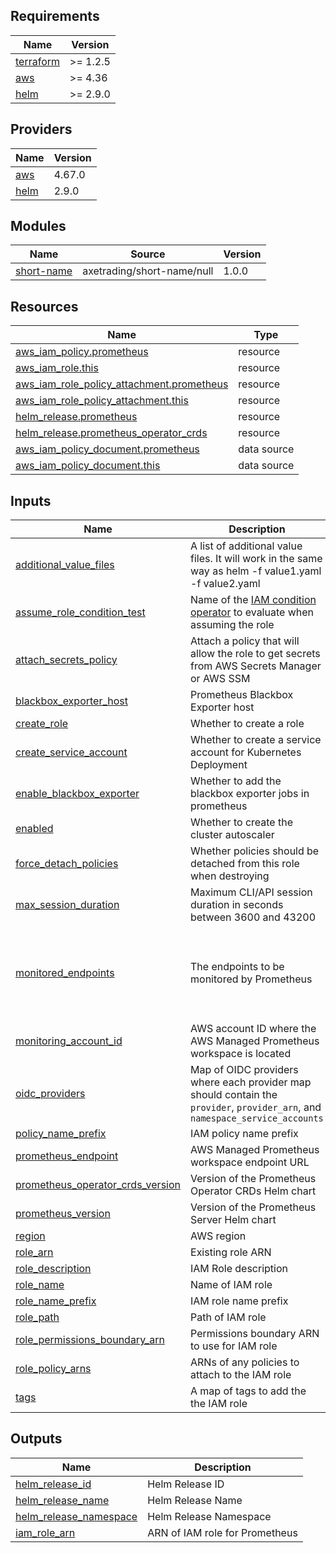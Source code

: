 <!-- BEGIN_TF_DOCS -->
## Requirements

| Name | Version |
|------|---------|
| <a name="requirement_terraform"></a> [terraform](#requirement\_terraform) | >= 1.2.5 |
| <a name="requirement_aws"></a> [aws](#requirement\_aws) | >= 4.36 |
| <a name="requirement_helm"></a> [helm](#requirement\_helm) | >= 2.9.0 |

## Providers

| Name | Version |
|------|---------|
| <a name="provider_aws"></a> [aws](#provider\_aws) | 4.67.0 |
| <a name="provider_helm"></a> [helm](#provider\_helm) | 2.9.0 |

## Modules

| Name | Source | Version |
|------|--------|---------|
| <a name="module_short-name"></a> [short-name](#module\_short-name) | axetrading/short-name/null | 1.0.0 |

## Resources

| Name | Type |
|------|------|
| [aws_iam_policy.prometheus](https://registry.terraform.io/providers/hashicorp/aws/latest/docs/resources/iam_policy) | resource |
| [aws_iam_role.this](https://registry.terraform.io/providers/hashicorp/aws/latest/docs/resources/iam_role) | resource |
| [aws_iam_role_policy_attachment.prometheus](https://registry.terraform.io/providers/hashicorp/aws/latest/docs/resources/iam_role_policy_attachment) | resource |
| [aws_iam_role_policy_attachment.this](https://registry.terraform.io/providers/hashicorp/aws/latest/docs/resources/iam_role_policy_attachment) | resource |
| [helm_release.prometheus](https://registry.terraform.io/providers/hashicorp/helm/latest/docs/resources/release) | resource |
| [helm_release.prometheus_operator_crds](https://registry.terraform.io/providers/hashicorp/helm/latest/docs/resources/release) | resource |
| [aws_iam_policy_document.prometheus](https://registry.terraform.io/providers/hashicorp/aws/latest/docs/data-sources/iam_policy_document) | data source |
| [aws_iam_policy_document.this](https://registry.terraform.io/providers/hashicorp/aws/latest/docs/data-sources/iam_policy_document) | data source |

## Inputs

| Name | Description | Type | Default | Required |
|------|-------------|------|---------|:--------:|
| <a name="input_additional_value_files"></a> [additional\_value\_files](#input\_additional\_value\_files) | A list of additional value files. It will work in the same way as helm -f value1.yaml -f value2.yaml | `list(any)` | `[]` | no |
| <a name="input_assume_role_condition_test"></a> [assume\_role\_condition\_test](#input\_assume\_role\_condition\_test) | Name of the [IAM condition operator](https://docs.aws.amazon.com/IAM/latest/UserGuide/reference_policies_elements_condition_operators.html) to evaluate when assuming the role | `string` | `"StringEquals"` | no |
| <a name="input_attach_secrets_policy"></a> [attach\_secrets\_policy](#input\_attach\_secrets\_policy) | Attach a policy that will allow the role to get secrets from AWS Secrets Manager or AWS SSM | `bool` | `true` | no |
| <a name="input_blackbox_exporter_host"></a> [blackbox\_exporter\_host](#input\_blackbox\_exporter\_host) | Prometheus Blackbox Exporter host | `string` | `"prometheus-blackbox-exporter.monitoring.svc.cluster.local"` | no |
| <a name="input_create_role"></a> [create\_role](#input\_create\_role) | Whether to create a role | `bool` | `true` | no |
| <a name="input_create_service_account"></a> [create\_service\_account](#input\_create\_service\_account) | Whether to create a service account for Kubernetes Deployment | `bool` | `true` | no |
| <a name="input_enable_blackbox_exporter"></a> [enable\_blackbox\_exporter](#input\_enable\_blackbox\_exporter) | Whether to add the blackbox exporter jobs in prometheus | `bool` | `false` | no |
| <a name="input_enabled"></a> [enabled](#input\_enabled) | Whether to create the cluster autoscaler | `bool` | `true` | no |
| <a name="input_force_detach_policies"></a> [force\_detach\_policies](#input\_force\_detach\_policies) | Whether policies should be detached from this role when destroying | `bool` | `true` | no |
| <a name="input_max_session_duration"></a> [max\_session\_duration](#input\_max\_session\_duration) | Maximum CLI/API session duration in seconds between 3600 and 43200 | `number` | `null` | no |
| <a name="input_monitored_endpoints"></a> [monitored\_endpoints](#input\_monitored\_endpoints) | The endpoints to be monitored by Prometheus | <pre>object({<br>    http_endpoints = list(string)<br>    tcp_endpoints  = list(string)<br>    icmp_endpoints = list(string)<br>    ssh_endpoints  = list(string)<br>  })</pre> | <pre>{<br>  "http_endpoints": [],<br>  "icmp_endpoints": [],<br>  "ssh_endpoints": [],<br>  "tcp_endpoints": []<br>}</pre> | no |
| <a name="input_monitoring_account_id"></a> [monitoring\_account\_id](#input\_monitoring\_account\_id) | AWS account ID where the AWS Managed Prometheus workspace is located | `string` | `null` | no |
| <a name="input_oidc_providers"></a> [oidc\_providers](#input\_oidc\_providers) | Map of OIDC providers where each provider map should contain the `provider`, `provider_arn`, and `namespace_service_accounts` | `any` | `{}` | no |
| <a name="input_policy_name_prefix"></a> [policy\_name\_prefix](#input\_policy\_name\_prefix) | IAM policy name prefix | `string` | `"eks-policy"` | no |
| <a name="input_prometheus_endpoint"></a> [prometheus\_endpoint](#input\_prometheus\_endpoint) | AWS Managed Prometheus workspace endpoint URL | `string` | `null` | no |
| <a name="input_prometheus_operator_crds_version"></a> [prometheus\_operator\_crds\_version](#input\_prometheus\_operator\_crds\_version) | Version of the Prometheus Operator CRDs Helm chart | `string` | `"4.0.2"` | no |
| <a name="input_prometheus_version"></a> [prometheus\_version](#input\_prometheus\_version) | Version of the Prometheus Server Helm chart | `string` | `"22.6.2"` | no |
| <a name="input_region"></a> [region](#input\_region) | AWS region | `string` | `"eu-west-2"` | no |
| <a name="input_role_arn"></a> [role\_arn](#input\_role\_arn) | Existing role ARN | `string` | `null` | no |
| <a name="input_role_description"></a> [role\_description](#input\_role\_description) | IAM Role description | `string` | `null` | no |
| <a name="input_role_name"></a> [role\_name](#input\_role\_name) | Name of IAM role | `string` | `null` | no |
| <a name="input_role_name_prefix"></a> [role\_name\_prefix](#input\_role\_name\_prefix) | IAM role name prefix | `string` | `null` | no |
| <a name="input_role_path"></a> [role\_path](#input\_role\_path) | Path of IAM role | `string` | `"/"` | no |
| <a name="input_role_permissions_boundary_arn"></a> [role\_permissions\_boundary\_arn](#input\_role\_permissions\_boundary\_arn) | Permissions boundary ARN to use for IAM role | `string` | `null` | no |
| <a name="input_role_policy_arns"></a> [role\_policy\_arns](#input\_role\_policy\_arns) | ARNs of any policies to attach to the IAM role | `set(string)` | `[]` | no |
| <a name="input_tags"></a> [tags](#input\_tags) | A map of tags to add the the IAM role | `map(any)` | `{}` | no |

## Outputs

| Name | Description |
|------|-------------|
| <a name="output_helm_release_id"></a> [helm\_release\_id](#output\_helm\_release\_id) | Helm Release ID |
| <a name="output_helm_release_name"></a> [helm\_release\_name](#output\_helm\_release\_name) | Helm Release Name |
| <a name="output_helm_release_namespace"></a> [helm\_release\_namespace](#output\_helm\_release\_namespace) | Helm Release Namespace |
| <a name="output_iam_role_arn"></a> [iam\_role\_arn](#output\_iam\_role\_arn) | ARN of IAM role for Prometheus |
<!-- END_TF_DOCS -->